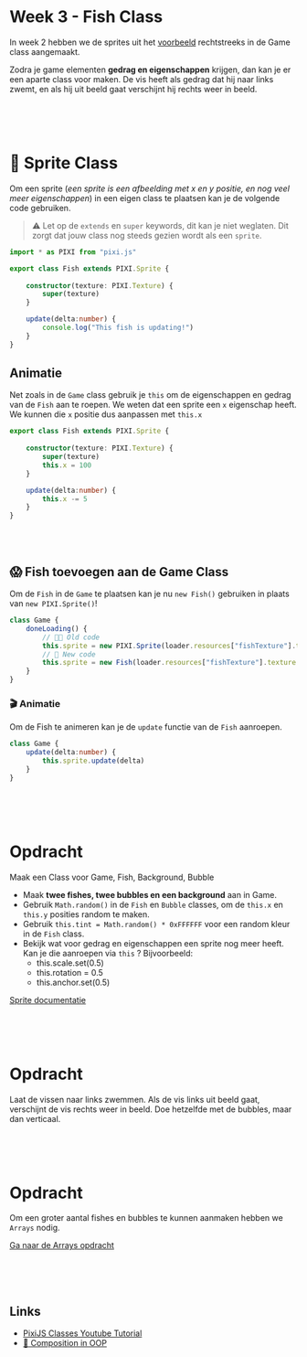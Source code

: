 # Week 3 - Fish Class

In week 2 hebben we de sprites uit het [voorbeeld](https://pixijs.io/examples/#/sprite/basic.js) rechtstreeks in de Game class aangemaakt.

Zodra je game elementen **gedrag en eigenschappen** krijgen, dan kan je er een aparte class voor maken. De vis heeft als gedrag dat hij naar links zwemt, en als hij uit beeld gaat verschijnt hij rechts weer in beeld. 

<br>
<br>
<br>

# 🐠 Sprite Class

Om een sprite (*een sprite is een afbeelding met x en y positie, en nog veel meer eigenschappen*) in een eigen class te plaatsen kan je de volgende code gebruiken. 

> ⚠️ Let op de `extends` en `super` keywords, dit kan je niet weglaten. Dit zorgt dat jouw class nog steeds gezien wordt als een `sprite`.

```typescript
import * as PIXI from "pixi.js"

export class Fish extends PIXI.Sprite {
    
    constructor(texture: PIXI.Texture) {
        super(texture)
    }

    update(delta:number) {
        console.log("This fish is updating!")
    }
}

```
## Animatie

Net zoals in de `Game` class gebruik je `this` om de eigenschappen en gedrag van de `Fish` aan te roepen. We weten dat een sprite een `x` eigenschap heeft. We kunnen die `x` positie dus aanpassen met `this.x`

```typescript
export class Fish extends PIXI.Sprite {
    
    constructor(texture: PIXI.Texture) {
        super(texture)
        this.x = 100
    }

    update(delta:number) {
        this.x -= 5
    }
}

```

<br>
<br>

## 😱 Fish toevoegen aan de Game Class

Om de `Fish` in de `Game` te plaatsen kan je nu `new Fish()` gebruiken in plaats van `new PIXI.Sprite()`!

```typescript
class Game {
    doneLoading() {
        // 👴🏻 Old code
        this.sprite = new PIXI.Sprite(loader.resources["fishTexture"].texture!)
        // 🤩 New code
        this.sprite = new Fish(loader.resources["fishTexture"].texture!)
    }
}
```
### 🎬 Animatie

Om de Fish te animeren kan je de `update` functie van de `Fish` aanroepen.

```typescript
class Game {
    update(delta:number) {
        this.sprite.update(delta)
    }
}
```


<br>
<br>
<br>

# Opdracht

Maak een Class voor Game, Fish, Background, Bubble

- Maak **twee fishes, twee bubbles en een background** aan in Game.
- Gebruik `Math.random()` in de `Fish` en `Bubble` classes, om de `this.x` en `this.y` posities random te maken.
- Gebruik `this.tint = Math.random() * 0xFFFFFF` voor een random kleur in de `Fish` class.
- Bekijk wat voor gedrag en eigenschappen een sprite nog meer heeft. Kan je die aanroepen via `this` ? Bijvoorbeeld:
    - this.scale.set(0.5)
    - this.rotation = 0.5
    - this.anchor.set(0.5)

[Sprite documentatie](https://pixijs.download/dev/docs/PIXI.Sprite.html)

<br>
<br>
<br>

# Opdracht

Laat de vissen naar links zwemmen. Als de vis links uit beeld gaat, verschijnt de vis rechts weer in beeld. Doe hetzelfde met de bubbles, maar dan verticaal.

<br>
<br>
<br>

# Opdracht

Om een groter aantal fishes en bubbles te kunnen aanmaken hebben we `Arrays` nodig.

[Ga naar de Arrays opdracht](./week3-arrays.md)

<br>
<br>
<br>

## Links

- [PixiJS Classes Youtube Tutorial](https://www.youtube.com/watch?v=NG5qxx9Ij6Q)
- [:movie_camera: Composition in OOP](https://youtu.be/xTOhht5-eg0)